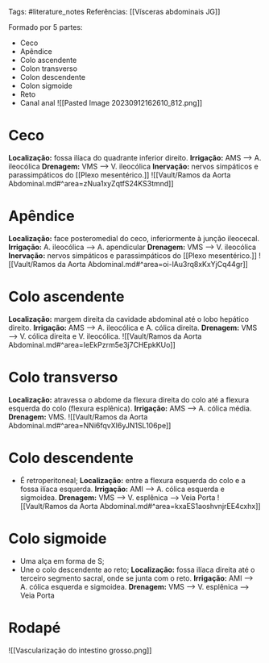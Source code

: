 Tags: #literature_notes 
Referências: [[Vísceras abdominais JG]]

Formado por 5 partes: 
* Ceco
* Apêndice 
* Colo ascendente 
* Colon transverso 
* Colon descendente 
* Colon sigmoide
* Reto
* Canal anal
![[Pasted Image 20230912162610_812.png]]
# Ceco 
**Localização:** fossa ilíaca do quadrante inferior direito. 
**Irrigação:** AMS --> A. ileocólica
**Drenagem:** VMS --> V. ileocólica
**Inervação:** nervos simpáticos e parassimpáticos do [[Plexo mesentérico.]]
![[Vault/Ramos da Aorta Abdominal.md#^area=zNua1xyZqtfS24KS3tmnd]]
# Apêndice 
**Localização:** face posteromedial do ceco, inferiormente à junção ileocecal.
**Irrigação:** A. ileocólica --> A. apendicular
**Drenagem:** VMS --> V. ileocólica
**Inervação:** nervos simpáticos e parassimpáticos do [[Plexo mesentérico.]]
![[Vault/Ramos da Aorta Abdominal.md#^area=oi-lAu3rq8xKxYjCq44gr]]
# Colo ascendente
**Localização:** margem direita da cavidade abdominal até o lobo hepático direito. 
**Irrigação:** AMS --> A. ileocólica e A. cólica direita. 
**Drenagem:** VMS --> V. cólica direita e V. ileocólica.
![[Vault/Ramos da Aorta Abdominal.md#^area=IeEkPzrm5e3j7CHEpkKUo]]
# Colo transverso 
**Localização:** atravessa o abdome da flexura direita do colo até a flexura esquerda do colo (flexura esplênica). 
**Irrigação:** AMS --> A. cólica média. 
**Drenagem:** VMS. 
![[Vault/Ramos da Aorta Abdominal.md#^area=NNi6fqvXI6yJN1SL106pe]]
# Colo descendente 
* É retroperitoneal;
**Localização:** entre a flexura esquerda do colo e a fossa ilíaca esquerda. 
**Irrigação:** AMI --> A. cólica esquerda e sigmoidea. 
**Drenagem:** VMS --> V. esplênica --> Veia Porta
![[Vault/Ramos da Aorta Abdominal.md#^area=kxaES1aoshvnjrEE4cxhx]]
# Colo sigmoide 
* Uma alça em forma de S; 
* Une o colo descendente ao reto; 
**Localização:** fossa ilíaca direita até o terceiro segmento sacral, onde se junta com o reto. 
**Irrigação:** AMI --> A. cólica esquerda e sigmoidea. 
**Drenagem:** VMS --> V. esplênica --> Veia Porta

# Rodapé
![[Vascularização do intestino grosso.png]]